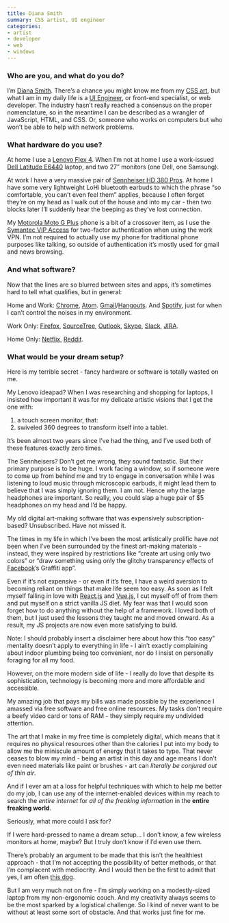 ```yaml
---
title: Diana Smith
summary: CSS artist, UI engineer
categories:
- artist
- developer
- web
- windows
---
```


### Who are you, and what do you do?

I’m [Diana Smith](https://twitter.com/cyanharlow "Diana's Twitter account."). There’s a chance you might know me from my [CSS art](http://diana-adrianne.com/purecss-francine/ "Diana's CSS artwork."), but what I am in my daily life is a [UI Engineer](https://www.linkedin.com/in/dasli/ "Diana's LinkedIn account."), or front-end specialist, or web developer. The industry hasn’t really reached a consensus on the proper nomenclature, so in the meantime I can be described as a wrangler of JavaScript, HTML, and CSS. Or, someone who works on computers but who won’t be able to help with network problems.

### What hardware do you use?

At home I use a [Lenovo Flex 4][flex-4-15]. When I’m not at home I use a work-issued [Dell Latitude E6440][latitude-e6440] laptop, and two 27” monitors (one Dell, one Samsung).

At work I have a very massive pair of [Sennheiser HD 380 Pros][hd-380-pro]. At home I have some very lightweight LoHi bluetooth earbuds to which the phrase “so comfortable, you can’t even feel them” applies, because I often forget they’re on my head as I walk out of the house and into my car - then two blocks later I’ll suddenly hear the beeping as they’ve lost connection.

My [Motorola Moto G Plus][moto-g-plus] phone is a bit of a crossover item, as I use the [Symantec VIP Access][vip-access-android] for two-factor authentication when using the work VPN. I’m not required to actually use my phone for traditional phone purposes like talking, so outside of authentication it’s mostly used for gmail and news browsing.

### And what software?

Now that the lines are so blurred between sites and apps, it’s sometimes hard to tell what qualifies, but in general:

Home and Work: [Chrome][], [Atom][]. [Gmail][]/[Hangouts][google-hangouts]. And [Spotify][], just for when I can’t control the noises in my environment. 

Work Only: [Firefox][], [SourceTree][], [Outlook][], [Skype][], [Slack][], [JIRA][].

Home Only: [Netflix][], [Reddit][].

### What would be your dream setup?

Here is my terrible secret - fancy hardware or software is totally wasted on me.

My Lenovo ideapad? When I was researching and shopping for laptops, I insisted how important it was for my delicate artistic visions that I get the one with:

1. a touch screen monitor, that:
2. swiveled 360 degrees to transform itself into a tablet.

It’s been almost two years since I’ve had the thing, and I’ve used both of these features exactly zero times.

The Sennheisers? Don’t get me wrong, they sound fantastic. But their primary purpose is to be huge. I work facing a window, so if someone were to come up from behind me and try to engage in conversation while I was listening to loud music through microscopic earbuds, it might lead them to believe that I was simply ignoring them. I am not. Hence why the large headphones are important. So really, you could slap a huge pair of $5 headphones on my head and I’d be happy.

My old digital art-making software that was expensively subscription-based? Unsubscribed. Have not missed it.

The times in my life in which I’ve been the most artistically prolific have _not_ been when I’ve been surrounded by the finest art-making materials - instead, they were inspired by restrictions like “create art using only two colors” or “draw something using only the glitchy transparency effects of [Facebook][]’s Graffiti app”.

Even if it’s not expensive - or even if it’s free, I have a weird aversion to becoming reliant on things that make life seem too easy. As soon as I felt myself falling in love with [React.js][react] and [Vue.js][vue], I cut myself off of from them and put myself on a strict vanilla JS diet. My fear was that I would soon forget how to do anything without the help of a framework. I loved both of them, but I just used the lessons they taught me and moved onward. As a result, my JS projects are now even more satisfying to build.

Note: I should probably insert a disclaimer here about how this “too easy” mentality doesn’t apply to everything in life - I ain’t exactly complaining about indoor plumbing being too convenient, nor do I insist on personally foraging for all my food.

However, on the more modern side of life - I really do love that despite its sophistication, technology is becoming more and more affordable and accessible.

My amazing job that pays my bills was made possible by the experience I amassed via free software and free online resources. My tasks don’t require a beefy video card or tons of RAM - they simply require my undivided attention.

The art that I make in my free time is completely digital, which means that it requires no physical resources other than the calories I put into my body to allow me the miniscule amount of energy that it takes to type. That never ceases to blow my mind - being an artist in this day and age means I don’t even need materials like paint or brushes - art can _literally be conjured out of thin air_.

And if I ever am at a loss for helpful techniques with which to help me better do my job, I can use any of the internet-enabled devices within my reach to search the _entire internet_ for _all of the freaking information_ in the **entire freaking world**. 

Seriously, what more could I ask for?

If I were hard-pressed to name a dream setup… I don’t know, a few wireless monitors at home, maybe? But I truly don’t know if I’d even use them.

There’s probably an argument to be made that this isn’t the healthiest approach - that I’m not accepting the possibility of better methods, or that I’m complacent with mediocrity. And I would then be the first to admit that yes, I am often [this dog](http://gunshowcomic.com/648).

But I am very much not on fire - I’m simply working on a modestly-sized laptop from my non-ergonomic couch. And my creativity always seems to be the most sparked by a logistical challenge. So I kind of never want to be without at least some sort of obstacle. And that works just fine for me.

[flex-4-15]: https://www.lenovo.com/us/en/laptops/ideapad/flex-series/Lenovo-ideapad-FLEX-4-1570/p/88IP8FX0686 "A 15 inch 2-in-1 laptop/tablet."
[hd-380-pro]: https://en-au.sennheiser.com/monitoring-headphone-studio-headphone-professional-audio-hd-380-pro "Over the ear headphones."
[latitude-e6440]: https://www.dell.com/en-us/work/shop/dell-laptops-and-notebooks/latitude-e6440/spd/latitude-e6440-laptop "A 14 inch PC laptop."
[moto-g-plus]: https://www.motorola.com.au/products/moto-g-plus "A 5.2 inch Android smartphone."
[atom]: https://atom.io/ "A text editor based on web technology."
[chrome]: https://www.google.com/intl/en/chrome/browser/ "A WebKit-based browser, where each tab runs in its own thread."
[facebook]: https://www.facebook.com/ "A social networking site."
[firefox]: https://www.mozilla.org/en-US/firefox/new/ "A cross-platform open-source web browser."
[gmail]: https://mail.google.com/mail/ "Web-based email."
[google-hangouts]: https://hangouts.google.com/ "A voice, video and text chat service."
[jira]: https://www.atlassian.com/software/jira "Issue/project tracking software."
[netflix]: https://www.netflix.com/ "A movie rental and streaming service."
[outlook]: https://products.office.com/en-us/outlook/email-and-calendar-software-microsoft-outlook "An email, calendar and contact software suite."
[react]: https://facebook.github.io/react/ "A JavaScript UI framework."
[reddit]: https://www.reddit.com/ "A messageboard service."
[skype]: https://www.skype.com/en/ "Voice and video chat software."
[slack]: https://slack.com/ "A collaboration service."
[sourcetree]: https://www.sourcetreeapp.com/ "A Mac GUI client for Git, Subversion and Mercurial."
[spotify]: https://www.spotify.com/us/ "A music streaming service."
[vip-access-android]: https://play.google.com/store/apps/details?id=com.verisign.mvip.main&hl=en "A two-factor auth app."
[vue]: https://vuejs.org/ "A JavaScript interface library."
